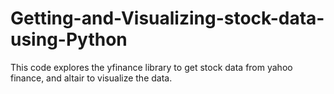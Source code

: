 # Getting-and-Visualizing-stock-data-using-Python
This code explores the yfinance library to get stock data from yahoo finance, and altair to visualize the data.

